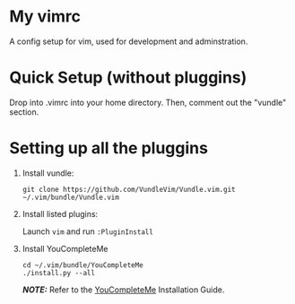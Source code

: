 # My vimrc
A config setup for vim, used for development and adminstration.

# Quick Setup (without pluggins)
Drop into .vimrc into your home directory. Then, comment out the "vundle" section.

# Setting up all the pluggins
1. Install vundle:

    `git clone https://github.com/VundleVim/Vundle.vim.git ~/.vim/bundle/Vundle.vim`

2. Install listed plugins:

    Launch `vim` and run `:PluginInstall`
     
3. Install YouCompleteMe

    ```
    cd ~/.vim/bundle/YouCompleteMe
    ./install.py --all
    ```
    
    ***NOTE:*** Refer to the [YouCompleteMe](https://github.com/Valloric/YouCompleteMe) Installation Guide.
